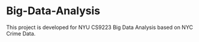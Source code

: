 # Big-Data-Analysis

This project is developed for NYU CS9223 Big Data Analysis based on NYC Crime Data.
